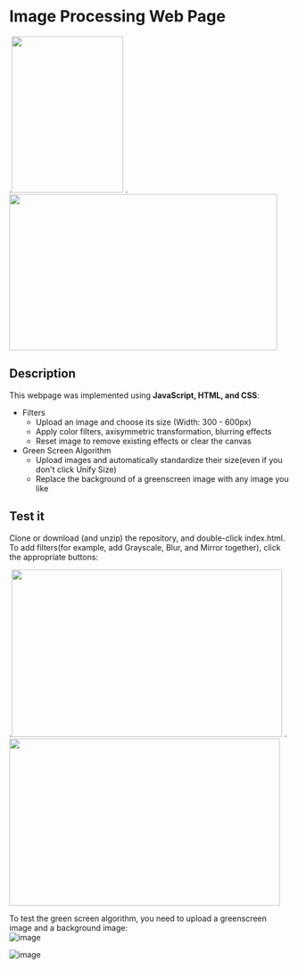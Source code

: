 # Image Processing Web Page  
.<img src="https://user-images.githubusercontent.com/104662491/207836101-2d2869d3-c509-4ae4-a517-71a68de4d176.png" width="200" height="280" />
.<img src="https://user-images.githubusercontent.com/104662491/207835913-27a5ebc9-5d2e-428c-9642-a230d90122ea.png" width="480" height="280" />

## Description
This webpage was implemented using **JavaScript, HTML, and CSS**:
- Filters  
  - Upload an image and choose its size (Width: 300 - 600px) 
  - Apply color filters, axisymmetric transformation, blurring effects
  - Reset image to remove existing effects or clear the canvas     
- Green Screen Algorithm  
  - Upload images and automatically standardize their size(even if you don't click Unify Size)
  - Replace the background of a greenscreen image with any image you like   

## Test it
Clone or download (and unzip) the repository, and double-click index.html.   
To add filters(for example, add Grayscale, Blur, and Mirror together), click the appropriate buttons:

.<img src="https://user-images.githubusercontent.com/104662491/207828537-c5eaeaae-c412-48c3-ab24-a6d81d58653a.png" width="485" height="300" />
.<img src="https://user-images.githubusercontent.com/104662491/207830199-ec516b1d-fd4a-460e-9d72-06453cfcfcb7.png" width="485" height="300" />

To test the green screen algorithm, you need to upload a greenscreen image and a background image:  
![image](https://user-images.githubusercontent.com/104662491/207835753-b1d69801-772a-43db-a663-dc03299fd3bd.png)

![image](https://user-images.githubusercontent.com/104662491/207835585-8c021daa-386a-437e-a218-0a4e9e10addc.png)

